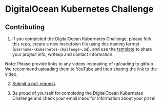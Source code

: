 # DigitalOcean Kubernetes Challenge 

## Contributing

1. If you completed the DigitalOcean Kubernetes Challenge, please fork this repo, create a new markdown file using this naming format (`username-<kubernetes-challenge>.md`), and use the [template](template.md) to share your project info, writeup and contact information. 

Note: Please provide links to any videos insteading of uploading to github. We recommend uploading them to YouTube and then sharing the link to the video.

2. [Submit a pull request](https://help.github.com/articles/creating-a-pull-request-from-a-fork/).

3. Be proud of yourself for completing the DigitalOcean Kubernetes Challenge and check your email inbox for information about your prize! 







